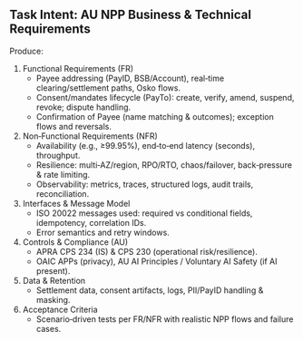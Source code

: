 ## Task Intent: AU NPP Business & Technical Requirements
Produce:
1) Functional Requirements (FR)
   - Payee addressing (PayID, BSB/Account), real‑time clearing/settlement paths, Osko flows.
   - Consent/mandates lifecycle (PayTo): create, verify, amend, suspend, revoke; dispute handling.
   - Confirmation of Payee (name matching & outcomes); exception flows and reversals.
2) Non‑Functional Requirements (NFR)
   - Availability (e.g., ≥99.95%), end‑to‑end latency (seconds), throughput.
   - Resilience: multi‑AZ/region, RPO/RTO, chaos/failover, back‑pressure & rate limiting.
   - Observability: metrics, traces, structured logs, audit trails, reconciliation.
3) Interfaces & Message Model
   - ISO 20022 messages used: required vs conditional fields, idempotency, correlation IDs.
   - Error semantics and retry windows.
4) Controls & Compliance (AU)
   - APRA CPS 234 (IS) & CPS 230 (operational risk/resilience).
   - OAIC APPs (privacy), AU AI Principles / Voluntary AI Safety (if AI present).
5) Data & Retention
   - Settlement data, consent artifacts, logs, PII/PayID handling & masking.
6) Acceptance Criteria
   - Scenario‑driven tests per FR/NFR with realistic NPP flows and failure cases.